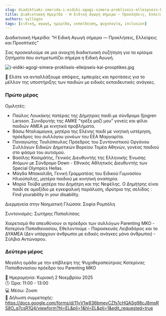 ```yaml
---
slug: diadiktiaki-imerida-i-eidiki-agogi-simera-prokliseis-elleipseis-kai-prooptikes
title: Διαδικτυακή Ημερίδα - Η Ειδική Αγωγή σήμερα — Προκλήσεις, Ελλείψεις και Προοπτικές
authors: syllogos
tags: [ειδική, αγωγή, ημερίδα, εκπαίδευση, ψυχολογία, inclusion]
---
```


Διαδικτυακή Ημερίδα: “Η Ειδική Αγωγή σήμερα — Προκλήσεις, Ελλείψεις και Προοπτικές”

Σας προσκαλούμε σε μια ανοιχτή διαδικτυακή συζήτηση για τα κρίσιμα ζητήματα που αντιμετωπίζει σήμερα η Ειδική Αγωγή.

![i-eidiki-agogi-simera-prokliseis-elleipseis-kai-prooptikes.jpg](/img/blog/i-eidiki-agogi-simera-prokliseis-elleipseis-kai-prooptikes.jpg)

🎯 Ελάτε να ανταλλάξουμε απόψεις, εμπειρίες και προτάσεις για το μέλλον της υποστήριξης των παιδιών με ειδικές εκπαιδευτικές ανάγκες.

### Πρώτο μέρος
Ομιλητές:
* Παύλος Λουκάκης πατέρας της Δήμητρας παιδί με σύνδρομο Sjogren Larsson. Συνιδρυτής της ΑΜΚΕ "τρέξε μαζί μου" γονείς και φίλοι παιδιών ΑΜΕΑ με κινητικά προβλήματα.
* Βάσω Νταλαμαγκα, μητέρα της Ελένης παιδί με νοητική υστέρηση, πρόεδρος του συλλόγου γονέων του ΕΕΑ Μαργαρίτα.
* Παναγιώτης Τουλόπουλος Πρόεδρος του Συντονιστικού Οργάνου Συλλόγων Ειδικών Δημοτικών Βορείου Τομέα Αθηνών, γονέας παιδιού στο φάσμα του αυτισμού.
* Βασίλης Κασιμάτης, Γενικός Διευθυντής της Ελληνικής Ένωσης Ατόμων με Σύνδρομο Down - Εθνικός Αθλητικός Διευθυντής των Special Olympics Hellas.
* Μάγδα Μπακαλίδη, Γενική Γραμματέας του Ειδικού Γυμνασίου Ηλιούπολης, μητέρα παιδιού με κινητική αναπηρία.
* Μαρία Τούβα μητέρα του Δημήτρη και της Νεφέλης. Ο Δημήτρης είναι παιδί σε αμαξίδιο με εγκεφαλική παράλυση, ιδρύτρια της σελίδας : Find yourability in your disability.

Διερμηνεία στην Νοηματική Γλώσσα: Σοφία Ρομπόλη

Συντονισμός: Σωτήρης Παπαλίτσας 

Χαιρετισμό θα απευθύνουν οι πρόεδροι των συλλόγων Parenting MKO - Κατερίνα Παπαθανασίου, Εθελοντούμε - Παρασκευάς Λειβαδάρος και το ΔΥΑΜΕΑ (Δεν υπάρχουν άνθρωποι με ειδικές ανάγκες μόνο άνθρωποι) - Σύλβια Αντώναρου.

### Δεύτερο μέρος
Μεγάλη ομάδα με την επίβλεψη της Ψυχοθεραπεύτριας Κατερίνας Παπαθανασίου πρόεδρο του Parenting MKO
 
📅 Ημερομηνία: Κυριακή 2 Νοεμβρίου 2025  
🕒 Ώρα: 11:00 - 13:00  
💻 Μέσω: Zoom  
🔗 Δήλωση συμμετοχής: https://docs.google.com/forms/d/11yV1w836bmevCZfs1cHQASg98cJ8mpRS8O_g7csR1Q4/viewform?hl=EL&pli=1&hl=EL&pli=1&edit_requested=true
